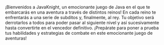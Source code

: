 ¡Bienvenidos a JavaKnight, un emocionante juego de Java en el que te embarcarás en una aventura a través de distintos reinos! En cada reino te enfrentarás a una serie de subditos y, finalmente, al rey. Tu objetivo será derrotarlos a todos para poder pasar al siguiente nivel y así sucesivamente hasta convertirte en el vencedor definitivo. ¡Prepárate para poner a prueba tus habilidades y estrategias de combate en este emocionante juego de aventuras!
